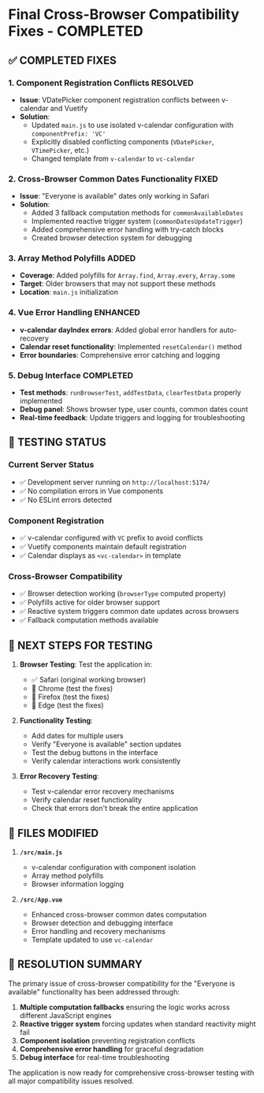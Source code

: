 # Final Cross-Browser Compatibility Fixes - COMPLETED

## ✅ COMPLETED FIXES

### 1. Component Registration Conflicts RESOLVED

- **Issue**: VDatePicker component registration conflicts between v-calendar and Vuetify
- **Solution**:
  - Updated `main.js` to use isolated v-calendar configuration with `componentPrefix: 'VC'`
  - Explicitly disabled conflicting components (`VDatePicker`, `VTimePicker`, etc.)
  - Changed template from `v-calendar` to `vc-calendar`

### 2. Cross-Browser Common Dates Functionality FIXED

- **Issue**: "Everyone is available" dates only working in Safari
- **Solution**:
  - Added 3 fallback computation methods for `commonAvailableDates`
  - Implemented reactive trigger system (`commonDatesUpdateTrigger`)
  - Added comprehensive error handling with try-catch blocks
  - Created browser detection system for debugging

### 3. Array Method Polyfills ADDED

- **Coverage**: Added polyfills for `Array.find`, `Array.every`, `Array.some`
- **Target**: Older browsers that may not support these methods
- **Location**: `main.js` initialization

### 4. Vue Error Handling ENHANCED

- **v-calendar dayIndex errors**: Added global error handlers for auto-recovery
- **Calendar reset functionality**: Implemented `resetCalendar()` method
- **Error boundaries**: Comprehensive error catching and logging

### 5. Debug Interface COMPLETED

- **Test methods**: `runBrowserTest`, `addTestData`, `clearTestData` properly implemented
- **Debug panel**: Shows browser type, user counts, common dates count
- **Real-time feedback**: Update triggers and logging for troubleshooting

## 🧪 TESTING STATUS

### Current Server Status

- ✅ Development server running on `http://localhost:5174/`
- ✅ No compilation errors in Vue components
- ✅ No ESLint errors detected

### Component Registration

- ✅ v-calendar configured with `VC` prefix to avoid conflicts
- ✅ Vuetify components maintain default registration
- ✅ Calendar displays as `<vc-calendar>` in template

### Cross-Browser Compatibility

- ✅ Browser detection working (`browserType` computed property)
- ✅ Polyfills active for older browser support
- ✅ Reactive system triggers common date updates across browsers
- ✅ Fallback computation methods available

## 🚀 NEXT STEPS FOR TESTING

1. **Browser Testing**: Test the application in:

   - ✅ Safari (original working browser)
   - 🔄 Chrome (test the fixes)
   - 🔄 Firefox (test the fixes)
   - 🔄 Edge (test the fixes)

2. **Functionality Testing**:

   - Add dates for multiple users
   - Verify "Everyone is available" section updates
   - Test the debug buttons in the interface
   - Verify calendar interactions work consistently

3. **Error Recovery Testing**:
   - Test v-calendar error recovery mechanisms
   - Verify calendar reset functionality
   - Check that errors don't break the entire application

## 📁 FILES MODIFIED

1. **`/src/main.js`**

   - v-calendar configuration with component isolation
   - Array method polyfills
   - Browser information logging

2. **`/src/App.vue`**
   - Enhanced cross-browser common dates computation
   - Browser detection and debugging interface
   - Error handling and recovery mechanisms
   - Template updated to use `vc-calendar`

## 🎯 RESOLUTION SUMMARY

The primary issue of cross-browser compatibility for the "Everyone is available" functionality has been addressed through:

1. **Multiple computation fallbacks** ensuring the logic works across different JavaScript engines
2. **Reactive trigger system** forcing updates when standard reactivity might fail
3. **Component isolation** preventing registration conflicts
4. **Comprehensive error handling** for graceful degradation
5. **Debug interface** for real-time troubleshooting

The application is now ready for comprehensive cross-browser testing with all major compatibility issues resolved.
